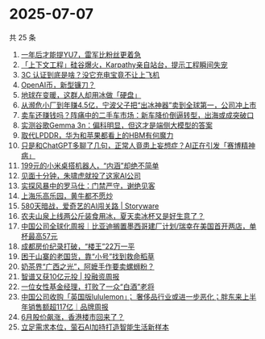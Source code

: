 # 2025-07-07

共 25 条

<!-- BEGIN 36KR -->
<!-- 最后更新时间 2025-07-07 02:34:29 +0800 -->
1. [一年后才能提YU7，雷军比粉丝更着急](https://36kr.com/p/3365729318389767)
1. [「上下文工程」硅谷爆火，Karpathy亲自站台，提示工程瞬间失宠](https://36kr.com/p/3366869315372801)
1. [3C 认证到底是啥？没它充电宝竟不让上飞机](https://36kr.com/p/3366180495460098)
1. [OpenAI币，新型镰刀？](https://36kr.com/p/3365743888243072)
1. [地球在变暖，这群人却用冰做「硬盘」](https://36kr.com/p/3365777232594953)
1. [从濒危小厂到年赚4.5亿，宁波父子把“出冰神器”卖到全球第一，公司冲上市](https://36kr.com/p/3366074786170624)
1. [卖车还赚钱吗？阵痛中的二手车市场：新车降价倒逼转型，出海或成突破口](https://36kr.com/p/3365884717434624)
1. [实测谷歌Gemma 3n：偏科明显，但这才是端侧大模型的答案](https://36kr.com/p/3365976058402944)
1. [取代LPDDR，华为和苹果都看上的HBM有何魔力](https://36kr.com/p/3365872192243719)
1. [只是和ChatGPT多聊了几句，正常人竟患上妄想症？AI正在引发「赛博精神病」](https://36kr.com/p/3361432782817028)
1. [199元的小米桌搭机器人，“内涵”却绝不简单](https://36kr.com/p/3365872158476041)
1. [见面十分钟，朱啸虎就投了这家AI公司](https://36kr.com/p/3366874398869250)
1. [实探风暴中的罗马仕：门禁严守，谢绝见客](https://36kr.com/p/3365508884367105)
1. [上海乐高乐园，黄牛都不愿炒](https://36kr.com/p/3366787161966599)
1. [580天暗战，爱奇艺的AI闯关路 | Storyware](https://36kr.com/p/3365305829476353)
1. [农夫山泉上线两公斤装食用冰，夏天卖冰杯又是好生意了？](https://36kr.com/p/3366183343364481)
1. [中国公司全球化周报｜比亚迪搁置墨西哥建厂计划/瑞幸在美国首开两店，单杯最高57元](https://36kr.com/p/3365784952637191)
1. [成都房价纪录打破，“楼王”22万一平](https://36kr.com/p/3365508955179008)
1. [困于山寨的老国货，靠“小号”找到救命稻草](https://36kr.com/p/3365731169093639)
1. [奶茶界“广西之光”，阿嬷手作要卖螺蛳粉？](https://36kr.com/p/3365509083449092)
1. [智谱又获10亿元投 | 投融资周报](https://36kr.com/p/3365493568964617)
1. [一位女性基金经理，打败了一众“白酒”老将](https://36kr.com/p/3366781528606724)
1. [中国公司收购「英国版lululemon」； 奢侈品行业或进一步恶化；胖东来上半年销售额超117亿｜品牌周报](https://36kr.com/p/3367378037720837)
1. [6月股价飙涨，香港楼市回来了？](https://36kr.com/p/3365841704978436)
1. [立足需求本位，萤石AI加持打造智能生活新样本](https://36kr.com/p/3367471596996357)
<!-- END 36KR -->